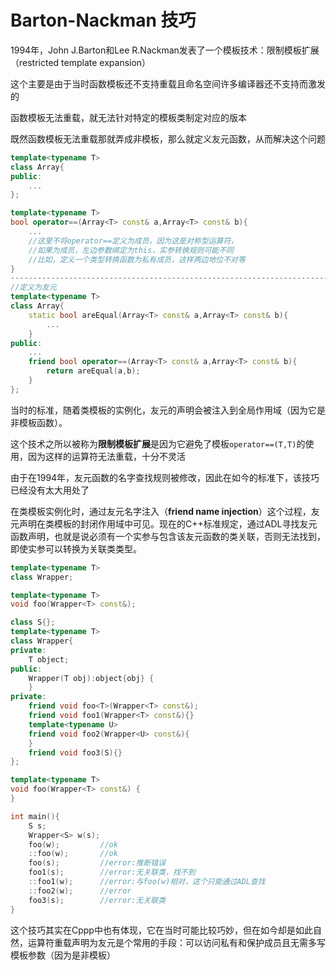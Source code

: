 # Barton-Nackman 技巧

1994年，John J.Barton和Lee R.Nackman发表了一个模板技术：限制模板扩展（restricted template expansion）

这个主要是由于当时函数模板还不支持重载且命名空间许多编译器还不支持而激发的

函数模板无法重载，就无法针对特定的模板类制定对应的版本

既然函数模板无法重载那就弄成非模板，那么就定义友元函数，从而解决这个问题

```cpp
template<typename T>
class Array{
public:
    ...
};

template<typename T>
bool operator==(Array<T> const& a,Array<T> const& b){
    ...
    //这里不将operator==定义为成员，因为这是对称型运算符，
    //如果为成员，左边参数绑定为this，实参转换规则可能不同
    //比如，定义一个类型转换函数为私有成员，这样两边地位不对等
}
--------------------------------------------------------------------------------------
//定义为友元
template<typename T>
class Array{
    static bool areEqual(Array<T> const& a,Array<T> const& b){
        ...
    }
public:
	...
    friend bool operator==(Array<T> const& a,Array<T> const& b){
        return areEqual(a,b);
    }
};
```

当时的标准，随着类模板的实例化，友元的声明会被注入到全局作用域（因为它是非模板函数）。

这个技术之所以被称为**限制模板扩展**是因为它避免了模板`operator==(T,T)`的使用，因为这样的运算符无法重载，十分不灵活

由于在1994年，友元函数的名字查找规则被修改，因此在如今的标准下，该技巧已经没有太大用处了

在类模板实例化时，通过友元名字注入（**friend name injection**）这个过程，友元声明在类模板的封闭作用域中可见。现在的C++标准规定，通过ADL寻找友元函数声明，也就是说必须有一个实参与包含该友元函数的类关联，否则无法找到，即使实参可以转换为关联类类型。

```cpp
template<typename T>
class Wrapper;

template<typename T>
void foo(Wrapper<T> const&);

class S{};
template<typename T>
class Wrapper{
private:
    T object;
public:
    Wrapper(T obj):object{obj} {
    }
private:
    friend void foo<T>(Wrapper<T> const&);
    friend void foo1(Wrapper<T> const&){}
    template<typename U>
    friend void foo2(Wrapper<U> const&){
    }
    friend void foo3(S){}
};

template<typename T>
void foo(Wrapper<T> const&) {
}

int main(){
    S s;
    Wrapper<S> w(s);
    foo(w);         //ok
    ::foo(w);       //ok
    foo(s);         //error:推断错误
    foo1(s);        //error:无关联类，找不到
    ::foo1(w);      //error:与foo(w)相对，这个只能通过ADL查找
    ::foo2(w);      //error
    foo3(s);        //error:无关联类
}
```

这个技巧其实在Cppp中也有体现，它在当时可能比较巧妙，但在如今却是如此自然，运算符重载声明为友元是个常用的手段：可以访问私有和保护成员且无需多写模板参数（因为是非模板）







